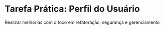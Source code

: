 <h1>Tarefa Prática: Perfil do Usuário</h1>
<p>Realizar melhorias com o foco em refatoração, segurança e gerenciamento</p></p>
